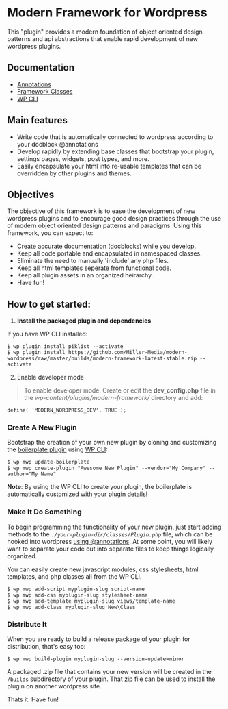 Modern Framework for Wordpress
==================================

This "plugin" provides a modern foundation of object oriented design patterns and api abstractions that enable rapid development of new wordpress plugins.

## Documentation

- [Annotations](https://github.com/Miller-Media/modern-wordpress/wiki/@Annotations)
- [Framework Classes](https://github.com/Miller-Media/modern-wordpress/wiki)
- [WP CLI](https://github.com/Miller-Media/modern-wordpress/wiki/WP-CLI)

## Main features

* Write code that is automatically connected to wordpress according to your docblock @annotations
* Develop rapidly by extending base classes that bootstrap your plugin, settings pages, widgets, post types, and more.
* Easily encapsulate your html into re-usable templates that can be overridden by other plugins and themes.

## Objectives

The objective of this framework is to ease the development of new wordpress plugins and to encourage good design practices through the use of modern object oriented design patterns and paradigms. Using this framework, you can expect to:

* Create accurate documentation (docblocks) while you develop. 
* Keep all code portable and encapsulated in namespaced classes.
* Eliminate the need to manually 'include' any php files.
* Keep all html templates seperate from functional code.
* Keep all plugin assets in an organized heirarchy.
* Have fun!

## How to get started:

1) **Install the packaged plugin and dependencies**

If you have WP CLI installed:
```
$ wp plugin install piklist --activate
$ wp plugin install https://github.com/Miller-Media/modern-wordpress/raw/master/builds/modern-framework-latest-stable.zip --activate
```

2) Enable developer mode 

> To enable developer mode: Create or edit the **dev_config.php** file in the *wp-content/plugins/modern-framework/* directory and add:
```
define( 'MODERN_WORDPRESS_DEV', TRUE );
```

### Create A New Plugin
Bootstrap the creation of your own new plugin by cloning and customizing the [boilerplate plugin](https://github.com/Miller-Media/wp-plugin-boilerplate) using [WP CLI](https://wp-cli.org/):
```
$ wp mwp update-boilerplate
$ wp mwp create-plugin "Awesome New Plugin" --vendor="My Company" --author="My Name"
```
**Note**: By using the WP CLI to create your plugin, the boilerplate is automatically customized with your plugin details!

### Make It Do Something
To begin programming the functionality of your new plugin, just start adding methods to the *`./your-plugin-dir/classes/Plugin.php`* file, which can be hooked into wordpress [using @annotations](https://github.com/Miller-Media/modern-wordpress/wiki/@Annotations). At some point, you will likely want to separate your code out into separate files to keep things logically organized.

You can easily create new javascript modules, css stylesheets, html templates, and php classes all from the WP CLI.
```
$ wp mwp add-script myplugin-slug script-name
$ wp mwp add-css myplugin-slug stylesheet-name
$ wp mwp add-template myplugin-slug views/template-name
$ wp mwp add-class myplugin-slug New\Class
```

### Distribute It
When you are ready to build a release package of your plugin for distribution, that's easy too:

```
$ wp mwp build-plugin myplugin-slug --version-update=minor
```
A packaged .zip file that contains your new version will be created in the `/builds` subdirectory of your plugin. That zip file can be used to install the plugin on another wordpress site.

Thats it. Have fun!


